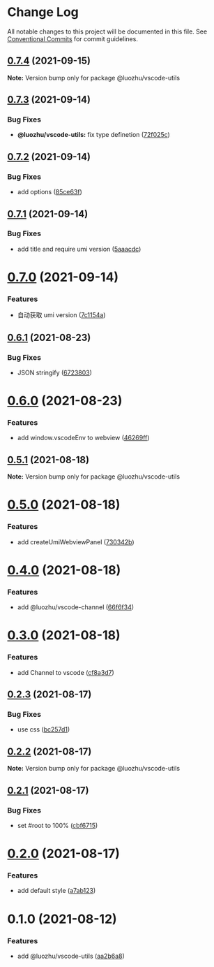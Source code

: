 # Change Log

All notable changes to this project will be documented in this file.
See [Conventional Commits](https://conventionalcommits.org) for commit guidelines.

## [0.7.4](https://github.com/youngjuning/luozhu/compare/@luozhu/vscode-utils@0.7.3...@luozhu/vscode-utils@0.7.4) (2021-09-15)

**Note:** Version bump only for package @luozhu/vscode-utils





## [0.7.3](https://github.com/youngjuning/luozhu/compare/@luozhu/vscode-utils@0.7.2...@luozhu/vscode-utils@0.7.3) (2021-09-14)


### Bug Fixes

* **@luozhu/vscode-utils:** fix type definetion ([72f025c](https://github.com/youngjuning/luozhu/commit/72f025c9c0309057fb4ca7b61a1aaa2d2df84b07))





## [0.7.2](https://github.com/youngjuning/luozhu/compare/@luozhu/vscode-utils@0.7.1...@luozhu/vscode-utils@0.7.2) (2021-09-14)


### Bug Fixes

* add options ([85ce63f](https://github.com/youngjuning/luozhu/commit/85ce63f412b1b572711f77e6d6a8f95fd2851fa7))





## [0.7.1](https://github.com/youngjuning/luozhu/compare/@luozhu/vscode-utils@0.7.0...@luozhu/vscode-utils@0.7.1) (2021-09-14)


### Bug Fixes

* add title and require umi version ([5aaacdc](https://github.com/youngjuning/luozhu/commit/5aaacdc1d4c443be432fe3bed0b6195d01d41369))





# [0.7.0](https://github.com/youngjuning/luozhu/compare/@luozhu/vscode-utils@0.6.1...@luozhu/vscode-utils@0.7.0) (2021-09-14)


### Features

* 自动获取 umi version ([7c1154a](https://github.com/youngjuning/luozhu/commit/7c1154a4fffa19a5231f1638b2e2f6679072c0fa))





## [0.6.1](https://github.com/youngjuning/luozhu/compare/@luozhu/vscode-utils@0.6.0...@luozhu/vscode-utils@0.6.1) (2021-08-23)

### Bug Fixes

- JSON stringify ([6723803](https://github.com/youngjuning/luozhu/commit/6723803d13ab15d94db1bffe1992c42a31434f62))

# [0.6.0](https://github.com/youngjuning/luozhu/compare/@luozhu/vscode-utils@0.5.1...@luozhu/vscode-utils@0.6.0) (2021-08-23)

### Features

- add window.vscodeEnv to webview ([46269ff](https://github.com/youngjuning/luozhu/commit/46269ffea12a8833f688b117e7d0ca5a44295972))

## [0.5.1](https://github.com/youngjuning/luozhu/compare/@luozhu/vscode-utils@0.5.0...@luozhu/vscode-utils@0.5.1) (2021-08-18)

**Note:** Version bump only for package @luozhu/vscode-utils

# [0.5.0](https://github.com/youngjuning/luozhu/compare/@luozhu/vscode-utils@0.4.0...@luozhu/vscode-utils@0.5.0) (2021-08-18)

### Features

- add createUmiWebviewPanel ([730342b](https://github.com/youngjuning/luozhu/commit/730342bafabdaf5922b7b25187f795e9ae80917d))

# [0.4.0](https://github.com/youngjuning/luozhu/compare/@luozhu/vscode-utils@0.3.0...@luozhu/vscode-utils@0.4.0) (2021-08-18)

### Features

- add @luozhu/vscode-channel ([66f6f34](https://github.com/youngjuning/luozhu/commit/66f6f34343a33cbac5ad743b33f3f741d35cea7f))

# [0.3.0](https://github.com/youngjuning/luozhu/compare/@luozhu/vscode-utils@0.2.3...@luozhu/vscode-utils@0.3.0) (2021-08-18)

### Features

- add Channel to vscode ([cf8a3d7](https://github.com/youngjuning/luozhu/commit/cf8a3d7a891b987816313416fb8cfd845711509a))

## [0.2.3](https://github.com/youngjuning/luozhu/compare/@luozhu/vscode-utils@0.2.2...@luozhu/vscode-utils@0.2.3) (2021-08-17)

### Bug Fixes

- use css ([bc257d1](https://github.com/youngjuning/luozhu/commit/bc257d112a39a3c2acf726b7c091fd1559c78cc1))

## [0.2.2](https://github.com/youngjuning/luozhu/compare/@luozhu/vscode-utils@0.2.1...@luozhu/vscode-utils@0.2.2) (2021-08-17)

**Note:** Version bump only for package @luozhu/vscode-utils

## [0.2.1](https://github.com/youngjuning/luozhu/compare/@luozhu/vscode-utils@0.2.0...@luozhu/vscode-utils@0.2.1) (2021-08-17)

### Bug Fixes

- set #root to 100% ([cbf6715](https://github.com/youngjuning/luozhu/commit/cbf671574dc8d8ece31cf002ddb4e01d831af6a8))

# [0.2.0](https://github.com/youngjuning/luozhu/compare/@luozhu/vscode-utils@0.1.0...@luozhu/vscode-utils@0.2.0) (2021-08-17)

### Features

- add default style ([a7ab123](https://github.com/youngjuning/luozhu/commit/a7ab123d126e38acf60384f2c1a64475653bb8ab))

# 0.1.0 (2021-08-12)

### Features

- add @luozhu/vscode-utils ([aa2b6a8](https://github.com/youngjuning/luozhu/commit/aa2b6a8cae357aac9651d2d7f9c26f54235e8891))
